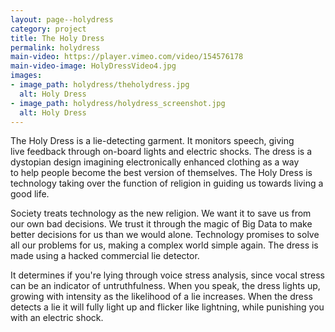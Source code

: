 ```yaml
---
layout: page--holydress
category: project
title: The Holy Dress
permalink: holydress
main-video: https://player.vimeo.com/video/154576178
main-video-image: HolyDressVideo4.jpg
images:
- image_path: holydress/theholydress.jpg
  alt: Holy Dress
- image_path: holydress/holydress_screenshot.jpg
  alt: Holy Dress
---
```


The Holy Dress is a lie-detecting garment. It monitors speech, giving live feedback through on-board lights and electric shocks. The dress is a dystopian design imagining electronically enhanced clothing as a way to help people become the best version of themselves. The Holy Dress is technology taking over the function of religion in guiding us towards living a good life.

Society treats technology as the new religion. We want it to save us from our own bad decisions. We trust it through the magic of Big Data to make better decisions for us than we would alone. Technology promises to solve all our problems for us, making a complex world simple again.
The dress is made using a hacked commercial lie detector.

It determines if you're lying through voice stress analysis, since vocal stress can be an indicator of untruthfulness. When you speak, the dress lights up, growing with intensity as the likelihood of a lie increases. When the dress detects a lie it will fully light up and flicker like lightning, while punishing you with an electric shock. 
